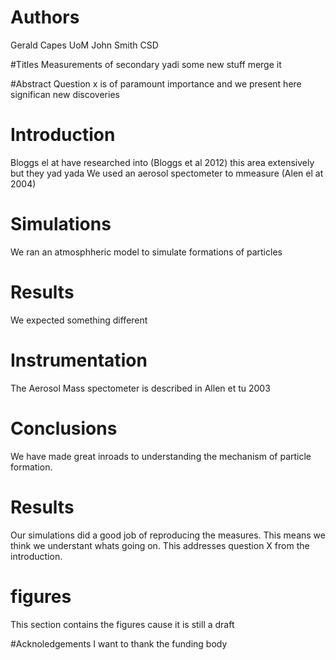 # Authors 
Gerald Capes UoM
John Smith CSD

#Titles
Measurements of secondary yadi some new stuff merge it 

#Abstract 
Question x is of paramount importance and we present here significan new discoveries

# Introduction 
Bloggs el at have researched into (Bloggs et al 2012)  this area extensively but they yad yada 
We used an aerosol spectometer to mmeasure  (Alen el at 2004)

# Simulations 
We ran an atmosphheric model to simulate formations of particles 

# Results
We expected something different

# Instrumentation 
The Aerosol Mass spectometer is described in Allen et tu 2003


# Conclusions 
We have made great inroads to understanding the mechanism of particle formation. 
# Results 
Our simulations did a good job of reproducing the measures. This means we think we understant whats going on. This addresses question X from the introduction.

# figures
This section contains the figures cause it is still a draft

#Acknoledgements 
I want to thank the funding body
